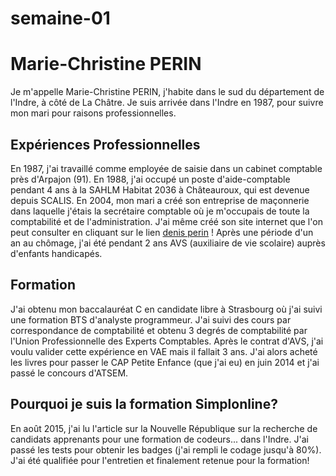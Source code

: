 # semaine-01
# Marie-Christine PERIN  
Je m'appelle Marie-Christine PERIN, 
j'habite dans le sud du département de l'Indre, à côté de La Châtre.
Je suis arrivée dans l'Indre en 1987, pour suivre mon mari pour raisons professionnelles.

## Expériences Professionnelles
En 1987, j'ai travaillé comme employée de saisie dans un cabinet comptable près d'Arpajon (91).
En 1988, j'ai occupé un poste d'aide-comptable pendant 4 ans à la SAHLM Habitat 2036 à Châteauroux, qui est devenue depuis SCALIS.
En 2004, mon mari a créé son entreprise de maçonnerie dans laquelle j'étais la secrétaire comptable où je m'occupais de toute la comptabilité et de l'administration.
J'ai même créé son site internet que l'on peut consulter en cliquant sur le lien [denis perin](http://maconneriedenisperin.pagesperso-orange.fr) !
Après une période d'un an au chômage, j'ai été pendant 2 ans AVS (auxiliaire de vie scolaire) auprès d'enfants handicapés.

## Formation
J'ai obtenu mon baccalauréat C en candidate libre à Strasbourg où j'ai suivi une formation BTS d'analyste programmeur.
J'ai suivi des cours par correspondance de comptabilité et obtenu 3 degrés de comptabilité par l'Union Professionnelle des Experts Comptables.
Après le contrat d'AVS, j'ai voulu valider cette expérience en VAE mais il fallait 3 ans.
J'ai alors acheté les livres pour passer le CAP Petite Enfance (que j'ai eu) en juin 2014 et j'ai passé le concours d'ATSEM.

## Pourquoi je suis la formation Simplonline?
En août 2015, j'ai lu l'article sur la Nouvelle République sur la recherche de candidats apprenants pour une formation de codeurs... dans l'Indre.
J'ai passé les tests pour obtenir les badges (j'ai rempli le codage jusqu'à 80%).
J'ai été qualifiée pour l'entretien et finalement retenue pour la formation!